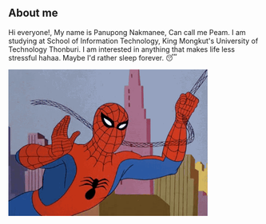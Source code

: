 ## About me

Hi everyone!, My name is Panupong Nakmanee, Can call me Peam. I am studying at School of Information Technology, King Mongkut's University of Technology Thonburi. I am interested in anything that makes life less stressful hahaa. Maybe I'd rather sleep forever. 😴

![me](https://github.com/messipeam/messipeam/blob/main/pic/6av1.gif)

<!--
**messipeam/messipeam** is a ✨ _special_ ✨ repository because its `README.md` (this file) appears on your GitHub profile.


<!--
**messipeam/messipeam** is a ✨ _special_ ✨ repository because its `README.md` (this file) appears on your GitHub profile.

Here are some ideas to get you started:

- 🔭 I’m currently working on ...
- 🌱 I’m currently learning ...
- 👯 I’m looking to collaborate on ...
- 🤔 I’m looking for help with ...
- 💬 Ask me about ...
- 📫 How to reach me: ...
- 😄 Pronouns: ...
- ⚡ Fun fact: ...
-->


